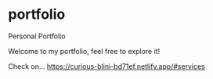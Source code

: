 # portfolio
Personal Portfolio

Welcome to my portfolio, feel free to explore it!

Check on... https://curious-blini-bd71ef.netlify.app/#services

